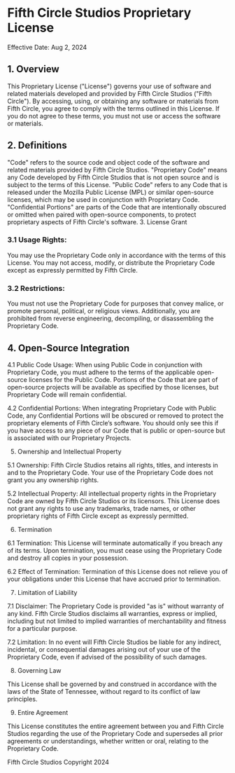# Fifth Circle Studios Proprietary License

Effective Date: Aug 2, 2024

## 1. Overview

This Proprietary License ("License") governs your use of software and related materials developed and provided by Fifth Circle Studios ("Fifth Circle"). By accessing, using, or obtaining any software or materials from Fifth Circle, you agree to comply with the terms outlined in this License. If you do not agree to these terms, you must not use or access the software or materials.

## 2. Definitions

"Code" refers to the source code and object code of the software and related materials provided by Fifth Circle Studios.
"Proprietary Code" means any Code developed by Fifth Circle Studios that is not open source and is subject to the terms of this License.
"Public Code" refers to any Code that is released under the Mozilla Public License (MPL) or similar open-source licenses, which may be used in conjunction with Proprietary Code.
"Confidential Portions" are parts of the Code that are intentionally obscured or omitted when paired with open-source components, to protect proprietary aspects of Fifth Circle's software.
3. License Grant

### 3.1 Usage Rights: 
You may use the Proprietary Code only in accordance with the terms of this License. You may not access, modify, or distribute the Proprietary Code except as expressly permitted by Fifth Circle.

### 3.2 Restrictions: 
You must not use the Proprietary Code for purposes that convey malice, or promote personal, political, or religious views. Additionally, you are prohibited from reverse engineering, decompiling, or disassembling the Proprietary Code.

## 4. Open-Source Integration

4.1 Public Code Usage: When using Public Code in conjunction with Proprietary Code, you must adhere to the terms of the applicable open-source licenses for the Public Code. Portions of the Code that are part of open-source projects will be available as specified by those licenses, but Proprietary Code will remain confidential.

4.2 Confidential Portions: When integrating Proprietary Code with Public Code, any Confidential Portions will be obscured or removed to protect the proprietary elements of Fifth Circle’s software. You should only see this if you have access to any piece of our Code that is public or open-source but is associated with our Proprietary Projects.

5. Ownership and Intellectual Property

5.1 Ownership: Fifth Circle Studios retains all rights, titles, and interests in and to the Proprietary Code. Your use of the Proprietary Code does not grant you any ownership rights.

5.2 Intellectual Property: All intellectual property rights in the Proprietary Code are owned by Fifth Circle Studios or its licensors. This License does not grant any rights to use any trademarks, trade names, or other proprietary rights of Fifth Circle except as expressly permitted.

6. Termination

6.1 Termination: This License will terminate automatically if you breach any of its terms. Upon termination, you must cease using the Proprietary Code and destroy all copies in your possession.

6.2 Effect of Termination: Termination of this License does not relieve you of your obligations under this License that have accrued prior to termination.

7. Limitation of Liability

7.1 Disclaimer: The Proprietary Code is provided "as is" without warranty of any kind. Fifth Circle Studios disclaims all warranties, express or implied, including but not limited to implied warranties of merchantability and fitness for a particular purpose.

7.2 Limitation: In no event will Fifth Circle Studios be liable for any indirect, incidental, or consequential damages arising out of your use of the Proprietary Code, even if advised of the possibility of such damages.

8. Governing Law

This License shall be governed by and construed in accordance with the laws of the State of Tennessee, without regard to its conflict of law principles.

9. Entire Agreement

This License constitutes the entire agreement between you and Fifth Circle Studios regarding the use of the Proprietary Code and supersedes all prior agreements or understandings, whether written or oral, relating to the Proprietary Code.

Fifth Circle Studios Copyright 2024
